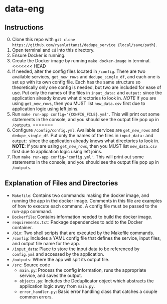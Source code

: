 # data-eng

## Instructions

0. Clone this repo with `git clone https://github.com/ryanlattanzi/dedupe_service {local/save/path}`.
0. Open terminal and `cd` into this directory.
0. Ensure Docker is running.
0. Create the Docker image by running `make docker-image` in terminal.
<<<<<<< HEAD
0. If needed, alter the config files located in `/config`. There are two available services, `get_new_rows` and `dedupe_single_df`, and each one is set up with its own config file. Each has the same structure so theoretically only one config is needed, but two are included for ease of use. Put only the names of the files in `input_data:` and `output:` since the application already knows what directories to look in. *NOTE* If you are using `get_new_rows`, then you MUST list `new_data.csv` first due to application logic using left joins.
0. Run `make run-app config='{CONFIG_FILE}.yml'`. This will print out some statements in the console, and you should see the output file pop up in `/outputs`.
=======
0. Configure `/config/config.yml`. Available services are `get_new_rows` and `dedupe_single_df`. Put only the names of the files in `input_data:` and `output:` since the application already knows what directories to look in. **NOTE**: If you are using `get_new_rows`, then you MUST list `new_data.csv` first due to application logic using left joins.
2. Run `make run-app config='config.yml'`. This will print out some statements in the console, and you should see the output file pop up in `/outputs`.

## Explanation of Files and Directories

- `Makefile`: Contains two commands: making the docker image, and running the app in the docker image. Comments in this file are examples of how to execute each command. A config file must be passed to the run-app command.
- `Dockerfile`: Contains information needed to build the docker image.
- `requirements.txt`: Package dependencies to add to the Docker container.
- `/bin`: Two shell scripts that are executed by the Makefile commands.
- `/config`: Includes a YAML config file that defines the service, input files, and output file name for the app.
- `/input_data`: Place to store the input data to be referenced by `config.yml` and accessed by the application.
- `/outputs`: Where the app will spit its output file.
- `/src`: Source code
	- `main.py`: Process the config information, runs the appropriate service, and saves the output.
	- `objects.py`: Includes the Deduplicator object which abstracts the application logic away from `main.py`.
	- `error_handler.py`: Basic error handling class that catches a couple common errors.
